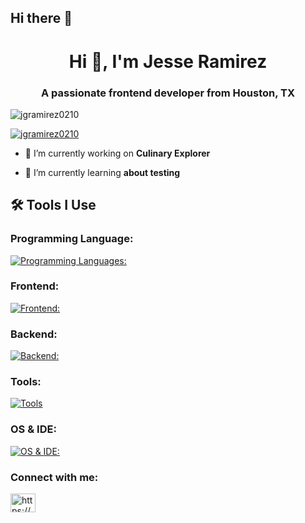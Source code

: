 ## Hi there 👋

<h1 align="center">Hi 👋, I'm Jesse Ramirez</h1>
<h3 align="center">A passionate frontend developer from Houston, TX</h3>

<p align="left">
  <img src="https://komarev.com/ghpvc/?username=jgramirez0210&label=Profile%20views&color=0e75b6&style=flat" alt="jgramirez0210" />
</p>

<p align="left">
  <a href="https://github.com/ryo-ma/github-profile-trophy">
    <img src="https://github-profile-trophy.vercel.app/?username=jgramirez0210" alt="jgramirez0210" />
  </a>
</p>

- 🔭 I’m currently working on **Culinary Explorer**

- 🌱 I’m currently learning **about testing**



<h2 align="left">🛠 Tools I Use</h2>
<h3 align="left">Programming Language:</h3>

[![Programming Languages:](https://skillicons.dev/icons?i=js,py)](https://skillicons.dev)

<h3 align="left">Frontend:</h3>

[![Frontend:](https://skillicons.dev/icons?i=js,html,css,react)](https://skillicons.dev)

<h3 align="left">Backend:</h3>

[![Backend:](https://skillicons.dev/icons?i=py,django,sqlite)](https://skillicons.dev)

<h3 align="left">Tools:</h3>

[![Tools](https://skillicons.dev/icons?i=postman,github)](https://skillicons.dev)

<h3 align="left">OS & IDE:</h3>

[![OS & IDE:](https://skillicons.dev/icons?i=windows,html,css)](https://skillicons.dev)


<h3 align="left">Connect with me:</h3>
<p align="left">
  <a href="https://linkedin.com/in/https://www.linkedin.com/in/jesseramirez354/" target="blank">
    <img align="center" src="https://raw.githubusercontent.com/rahuldkjain/github-profile-readme-generator/master/src/images/icons/Social/linked-in-alt.svg" alt="https://www.linkedin.com/in/jesseramirez354/" height="30" width="40" />
  </a>
</p>
